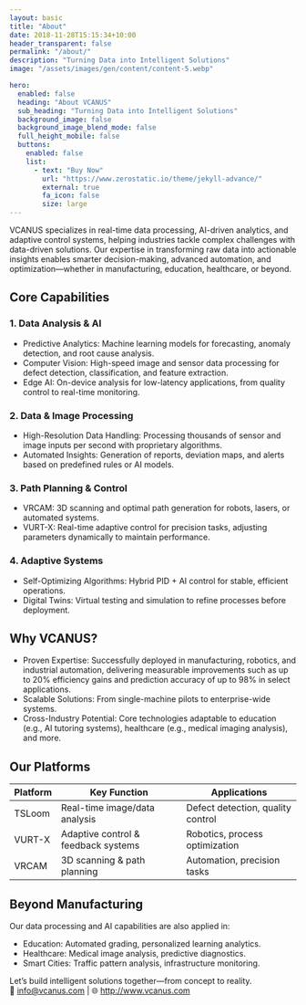 ```yaml
---
layout: basic
title: "About"
date: 2018-11-28T15:15:34+10:00
header_transparent: false
permalink: "/about/"
description: "Turning Data into Intelligent Solutions"
image: "/assets/images/gen/content/content-5.webp"

hero:
  enabled: false
  heading: "About VCANUS"
  sub_heading: "Turning Data into Intelligent Solutions"
  background_image: false
  background_image_blend_mode: false
  full_height_mobile: false
  buttons:
    enabled: false
    list:
      - text: "Buy Now"
        url: "https://www.zerostatic.io/theme/jekyll-advance/"
        external: true
        fa_icon: false
        size: large
---
```



VCANUS specializes in real-time data processing, AI-driven analytics, and adaptive control systems, helping industries tackle complex challenges with data-driven solutions. Our expertise in transforming raw data into actionable insights enables smarter decision-making, advanced automation, and optimization—whether in manufacturing, education, healthcare, or beyond.


## Core Capabilities

### 1. Data Analysis & AI
- Predictive Analytics: Machine learning models for forecasting, anomaly detection, and root cause analysis.
- Computer Vision: High-speed image and sensor data processing for defect detection, classification, and feature extraction.
- Edge AI: On-device analysis for low-latency applications, from quality control to real-time monitoring.

### 2. Data & Image Processing
- High-Resolution Data Handling: Processing thousands of sensor and image inputs per second with proprietary algorithms.
- Automated Insights: Generation of reports, deviation maps, and alerts based on predefined rules or AI models.

### 3. Path Planning & Control
- VRCAM: 3D scanning and optimal path generation for robots, lasers, or automated systems.
- VURT-X: Real-time adaptive control for precision tasks, adjusting parameters dynamically to maintain performance.

### 4. Adaptive Systems
- Self-Optimizing Algorithms: Hybrid PID + AI control for stable, efficient operations.
- Digital Twins: Virtual testing and simulation to refine processes before deployment.


## Why VCANUS?
- Proven Expertise: Successfully deployed in manufacturing, robotics, and industrial automation, delivering measurable improvements such as up to 20% efficiency gains and prediction accuracy of up to 98% in select applications.
- Scalable Solutions: From single-machine pilots to enterprise-wide systems.
- Cross-Industry Potential: Core technologies adaptable to education (e.g., AI tutoring systems), healthcare (e.g., medical imaging analysis), and more.


## Our Platforms

| Platform | Key Function | Applications |
|---|---|---|
| TSLoom | Real-time image/data analysis | Defect detection, quality control |
| VURT-X | Adaptive control & feedback systems | Robotics, process optimization |
| VRCAM | 3D scanning & path planning | Automation, precision tasks |


## Beyond Manufacturing
Our data processing and AI capabilities are also applied in:
- Education: Automated grading, personalized learning analytics.
- Healthcare: Medical image analysis, predictive diagnostics.
- Smart Cities: Traffic pattern analysis, infrastructure monitoring.

Let’s build intelligent solutions together—from concept to reality.
<br>
📧 info@vcanus.com | 🌐 http://www.vcanus.com

